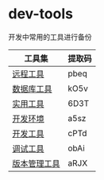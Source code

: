 # dev-tools
开发中常用的工具进行备份



| 工具集                                                       | 提取码 |
| ------------------------------------------------------------ | ------ |
| [远程工具](https://www.123684.com/s/vtGKjv-9MRF3?提取码:pbeq) | pbeq   |
| [数据库工具](https://www.123684.com/s/vtGKjv-vMRF3)          | kO5v   |
| [实用工具](https://www.123684.com/s/vtGKjv-dMRF3)            | 6D3T   |
| [开发环境](https://www.123684.com/s/vtGKjv-3MRF3)            | a5sz   |
| [开发工具](https://www.123684.com/s/vtGKjv-hMRF3)            | cPTd   |
| [调试工具](https://www.123684.com/s/vtGKjv-HMRF3)            | obAi   |
| [版本管理工具](https://www.123684.com/s/vtGKjv-AMRF3)        | aRJX   |





